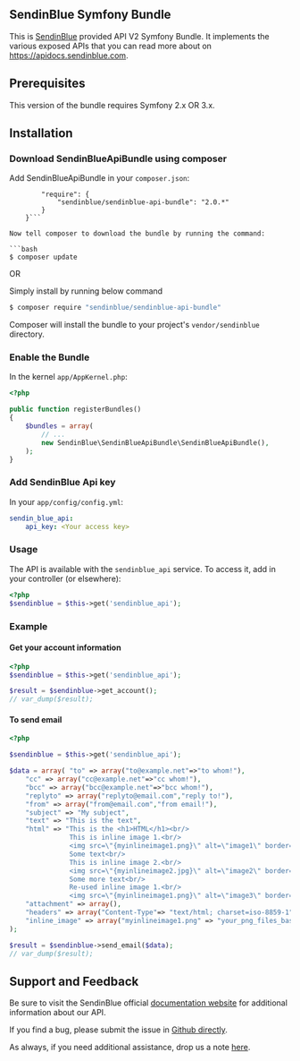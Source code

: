 ## SendinBlue Symfony Bundle

This is [SendinBlue](https://www.sendinblue.com) provided API V2 Symfony Bundle. It implements the various exposed APIs that you can read more about on https://apidocs.sendinblue.com.


## Prerequisites

This version of the bundle requires Symfony 2.x OR 3.x.

## Installation

### Download SendinBlueApiBundle using composer

Add SendinBlueApiBundle in your `composer.json`:

```{
        "require": {
            "sendinblue/sendinblue-api-bundle": "2.0.*"
        }
    }```

Now tell composer to download the bundle by running the command:

```bash
$ composer update
```

OR

Simply install by running below command

```bash
$ composer require "sendinblue/sendinblue-api-bundle"
```

Composer will install the bundle to your project's `vendor/sendinblue` directory.


### Enable the Bundle

In the kernel `app/AppKernel.php`:

```php
<?php

public function registerBundles()
{
    $bundles = array(
        // ...
        new SendinBlue\SendinBlueApiBundle\SendinBlueApiBundle(),
    );
}
```


### Add SendinBlue Api key

In your `app/config/config.yml`:

```yaml
sendin_blue_api:
    api_key: <Your access key>
```


### Usage

The API is available with the `sendinblue_api` service.
To access it, add in your controller (or elsewhere):

```php
<?php
$sendinblue = $this->get('sendinblue_api');
```

### Example

#### Get your account information

```php
<?php
$sendinblue = $this->get('sendinblue_api');

$result = $sendinblue->get_account();
// var_dump($result);
```

#### To send email
```php
<?php

$sendinblue = $this->get('sendinblue_api');

$data = array( "to" => array("to@example.net"=>"to whom!"),
    "cc" => array("cc@example.net"=>"cc whom!"),
    "bcc" => array("bcc@example.net"=>"bcc whom!"),
    "replyto" => array("replyto@email.com","reply to!"),
    "from" => array("from@email.com","from email!"),
    "subject" => "My subject",
    "text" => "This is the text",
    "html" => "This is the <h1>HTML</h1><br/>
               This is inline image 1.<br/>
               <img src=\"{myinlineimage1.png}\" alt=\"image1\" border=\"0\"><br/>
               Some text<br/>
               This is inline image 2.<br/>
               <img src=\"{myinlineimage2.jpg}\" alt=\"image2\" border=\"0\"><br/>
               Some more text<br/>
               Re-used inline image 1.<br/>
               <img src=\"{myinlineimage1.png}\" alt=\"image3\" border=\"0\">",
    "attachment" => array(),
    "headers" => array("Content-Type"=> "text/html; charset=iso-8859-1","X-param1"=> "value1", "X-param2"=> "value2","X-Mailin-custom"=>"my custom value", "X-Mailin-IP"=> "102.102.1.2", "X-Mailin-Tag" => "My tag"),
    "inline_image" => array("myinlineimage1.png" => "your_png_files_base64_encoded_chunk_data","myinlineimage2.jpg" => "your_jpg_files_base64_encoded_chunk_data")
);

$result = $sendinblue->send_email($data);
// var_dump($result);
```

## Support and Feedback

Be sure to visit the SendinBlue official [documentation website](https://apidocs.sendinblue.com) for additional information about our API.

If you find a bug, please submit the issue in [Github directly](https://github.com/mailin-api/sendinblue-api-bundle/issues).

As always, if you need additional assistance, drop us a note [here](https://apidocs.sendinblue.com/support/).
